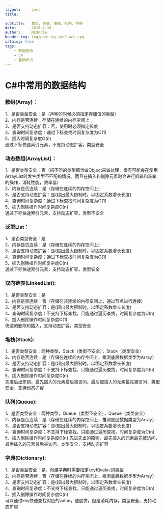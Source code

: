 ```yaml
---
layout:     post
title:   
 
subtitle:   数组、链表、堆栈、队列、字典
date:       2019-2-18
author:     MiUncle
header-img: img/post-bg-ios9-web.jpg
catalog: true
tags:
    - 数据结构
    - C#
	- 基础知识
---
```



# C#中常用的数据结构  
### 数组(Array)：  
1、是否类型安全：是（声明的时候必须指定存储值的类型）  
2、内存是否连续：存储在连续的内存空间上  
3、是否支持动态扩容：否，使用时必须指定长度  
4、查询时间复杂度：通过下标查找时间复杂度为O(1)  
5、插入时间复杂度O(n)  
通过下标快速索引元素，不支持动态扩容，类型安全  


### 动态数组(ArrayList)：  
1、是否类型安全：否（把不同的类型都当做Object来做处理，很有可能会在使用ArrayList时发生类型不匹配的情况。而且在插入和删除元素时会进行拆箱和装箱的操作，消耗性能，效率低）  
2、内存是否连续：是（存储在连续的内存空间上）  
3、是否支持动态扩容：是(超出最大限制时，以固定系数增长长度)  
4、查询时间复杂度：通过下标查找时间复杂度为O(1)  
5、插入删除操作时间复杂度O(n)  
通过下标快速索引元素，支持动态扩容，类型不安全  

 
### 泛型List：  
1、是否类型安全：是    
2、内存是否连续：是（存储在连续的内存空间上）  
3、是否支持动态扩容：是(超出最大限制时，以固定系数增长长度)  
4、查询时间复杂度：通过下标查找时间复杂度为O(1)  
5、插入删除操作时间复杂度O(n)  
通过下标快速索引元素，支持动态扩容，类型安全  

 
### 双向链表(LinkedList):  
1、是否类型安全：是  
2、内存是否连续：否（存储在非连续的内存空间上，通过节点进行连接）  
3、是否支持动态扩容：是(超出最大限制时，以固定系数增长长度)  
4、查询时间复杂度：不支持下标查找，只能通过遍历查找，时间复杂度为O(n)  
5、插入删除操作时间复杂度O(1)  
快速的删除和插入，支持动态扩容，类型安全  
 
### 堆栈(Stack):  
1、是否类型安全：两种类型，Stack（类型不安全），Stack<T>（类型安全）  
2、内存是否连续：是（存储在连续的内存空间上，推测底层数据类型为Array）  
3、是否支持动态扩容：是(超出最大限制时，以固定系数增长长度)  
4、查询时间复杂度：不支持下标查找，只能通过遍历查找，时间复杂度为O(n)  
5、插入删除操作时间复杂度O(n)  
先进后出原则，最先插入的元素最后被访问，最后被插入的元素最先被访问，类型安全，支持动态扩容  
 
 
### 队列(Queue):  
1、是否类型安全：两种类型，Queue（类型不安全），Queue<T>（类型安全）  
2、内存是否连续：是（存储在连续的内存空间上，推测底层数据类型为Array）  
3、是否支持动态扩容：是(超出最大限制时，以固定系数增长长度)  
4、查询时间复杂度：不支持下标查找，只能通过遍历查找，时间复杂度为O(n)  
5、插入删除操作时间复杂度O(n)
先进先出的原则，最先插入的元素最先被访问，最后插入的元素最后被访问，类型安全，支持动态扩容  
 
 
### 字典(Dictionary):  
1、是否类型安全：是，创建字典时需要指定key和value的类型  
2、内存是否连续：否（存储在连续的内存空间上，推测底层数据类型为Array）  
3、是否支持动态扩容：是(超出最大限制时，以固定系数增长长度)  
4、查询时间复杂度：不支持下标查找，只能通过遍历查找，时间复杂度为O(n)  
5、插入删除操作时间复杂度O(n)  
可以通过key快速查找对应的value，速度快，但是消耗内存，类型安全，支持动态扩容  

